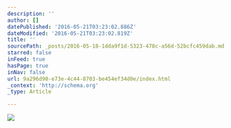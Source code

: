 ```yaml
---
description: ''
author: []
datePublished: '2016-05-21T03:23:02.886Z'
dateModified: '2016-05-21T03:23:02.819Z'
title: ''
sourcePath: _posts/2016-05-18-1dda9f1d-5323-478c-a56d-52bcfc459dab.md
starred: false
inFeed: true
hasPage: true
inNav: false
url: 9a296d90-e73e-4c44-8703-be454ef34d0e/index.html
_context: 'http://schema.org'
_type: Article

---
```

![](https://the-grid-user-content.s3-us-west-2.amazonaws.com/5caafe90-aa35-45af-9510-b2e460b5bd88.jpg)